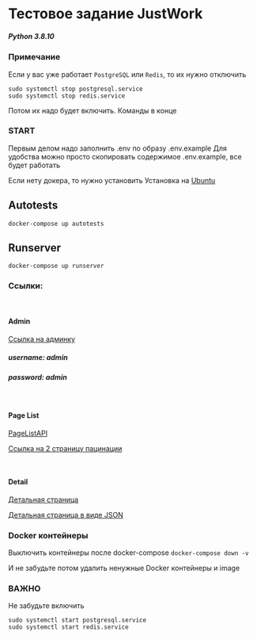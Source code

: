 # Тестовое задание JustWork
##### Python 3.8.10


### Примечание
Если у вас уже работает `PostgreSQL` или `Redis`, то их нужно отключить
````
sudo systemctl stop postgresql.service 
sudo systemctl stop redis.service
````
Потом их надо будет включить. Команды в конце


### START

Первым делом надо заполнить .env по образу .env.example
Для удобства можно просто скопировать содержимое .env.example, все будет работать

Если нету докера, то нужно установить
Установка на 
[Ubuntu](https://www.digitalocean.com/community/tutorials/docker-ubuntu-18-04-1-ru)




## Autotests

`docker-compose up autotests`

## Runserver

`docker-compose up runserver`

### Ссылки:
<br>

#### Admin
[Ссылка на админку](http://0.0.0.0:8000)
##### username: admin
##### password: admin
<br>

#### Page List
[PageListAPI](http://0.0.0.0:8000/api/v1/)

[Ссылка на 2 страницу пацинации](http://0.0.0.0:8000/api/v1/?page=2)

<br>

#### Detail 
[Детальная страница](http://0.0.0.0:8000/api/v1/1/)

[Детальная страница в виде JSON](http://0.0.0.0:8000/api/v1/1/?format=json)

### Docker контейнеры
Выключить контейнеры после docker-compose
`docker-compose down -v`

И не забудьте потом удалить ненужные Docker контейнеры и image

### ВАЖНО
Не забудьте включить 
````
sudo systemctl start postgresql.service 
sudo systemctl start redis.service
